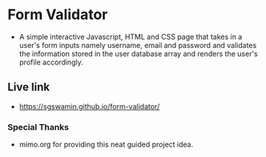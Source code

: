 # Form Validator

* A simple interactive Javascript, HTML and CSS page that takes in a user's form inputs namely username, email and password and validates the information stored in the user database array and renders the user's profile accordingly.

## Live link

* https://sgswamin.github.io/form-validator/

### Special Thanks

* mimo.org for providing this neat guided project idea.
